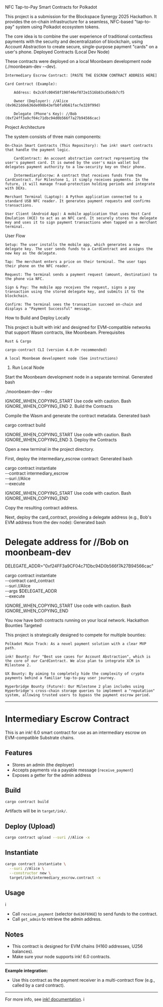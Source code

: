 NFC Tap-to-Pay Smart Contracts for Polkadot

This project is a submission for the Blockspace Synergy 2025 Hackathon. It provides the on-chain infrastructure for a seamless, NFC-based "tap-to-pay" system using Polkadot ecosystem tokens.

The core idea is to combine the user experience of traditional contactless payments with the security and decentralization of blockchain, using Account Abstraction to create secure, single-purpose payment "cards" on a user's phone.
Deployed Contracts (Local Dev Node)

These contracts were deployed on a local Moonbeam development node (./moonbeam-dev --dev).

    Intermediary Escrow Contract: [PASTE THE ESCROW CONTRACT ADDRESS HERE]

    Card Contract (Example):

        Address: 0x2c6fc00458f198f46ef072e1516b83cd56db7cf5

        Owner (Deployer): //Alice (0x9621dde636de098b43efb0fa9b61facfe328f99d)

        Delegate (Phone's Key): //Bob (0xf24ff3a9cf04c71dbc94d0b566f7a27b94566cac)

Project Architecture

The system consists of three main components:

    On-Chain Smart Contracts (This Repository): Two ink! smart contracts that handle the payment logic.

        CardContract: An account abstraction contract representing the user's payment card. It is owned by the user's main wallet but delegates payment authority to a low-security key on their phone.

        IntermediaryEscrow: A contract that receives funds from the CardContract. For Milestone 1, it simply receives payments. In the future, it will manage fraud-protection holding periods and integrate with DEXs.

    Merchant Terminal (Laptop): A Python application connected to a standard USB NFC reader. It generates payment requests and confirms transactions.

    User Client (Android App): A mobile application that uses Host Card Emulation (HCE) to act as an NFC card. It securely stores the delegate key and uses it to sign payment transactions when tapped on a merchant terminal.

User Flow

    Setup: The user installs the mobile app, which generates a new delegate key. The user sends funds to a CardContract and assigns the new key as the delegate.

    Tap: The merchant enters a price on their terminal. The user taps their phone on the NFC reader.

    Request: The terminal sends a payment request (amount, destination) to the phone via NFC.

    Sign & Pay: The mobile app receives the request, signs a pay transaction using the stored delegate key, and submits it to the blockchain.

    Confirm: The terminal sees the transaction succeed on-chain and displays a "Payment Successful" message.

How to Build and Deploy Locally

This project is built with ink! and designed for EVM-compatible networks that support Wasm contracts, like Moonbeam.
Prerequisites

    Rust & Cargo

    cargo-contract CLI (version 4.0.0+ recommended)

    A local Moonbeam development node (See instructions)

1. Run Local Node

Start the Moonbeam development node in a separate terminal.
Generated bash

./moonbeam-dev --dev

IGNORE_WHEN_COPYING_START
Use code with caution. Bash
IGNORE_WHEN_COPYING_END 2. Build the Contracts

Compile the Wasm and generate the contract metadata.
Generated bash

cargo contract build

IGNORE_WHEN_COPYING_START
Use code with caution. Bash
IGNORE_WHEN_COPYING_END 3. Deploy the Contracts

Open a new terminal in the project directory.

First, deploy the intermediary_escrow contract:
Generated bash

cargo contract instantiate \
 --contract intermediary_escrow \
 --suri //Alice \
 --execute

IGNORE_WHEN_COPYING_START
Use code with caution. Bash
IGNORE_WHEN_COPYING_END

Copy the resulting contract address.

Next, deploy the card_contract, providing a delegate address (e.g., Bob's EVM address from the dev node):
Generated bash

# Delegate address for //Bob on moonbeam-dev

DELEGATE_ADDR="0xf24FF3a9CF04c71Dbc94D0b566f7A27B94566cac"

cargo contract instantiate \
 --contract card_contract \
 --suri //Alice \
 --args $DELEGATE_ADDR \
 --execute

IGNORE_WHEN_COPYING_START
Use code with caution. Bash
IGNORE_WHEN_COPYING_END

You now have both contracts running on your local network.
Hackathon Bounties Targeted

This project is strategically designed to compete for multiple bounties:

    Polkadot Main Track: As a novel payment solution with a clear MVP path.

    ink! Bounty: For "Best use cases for Account Abstraction", which is the core of our CardContract. We also plan to integrate XCM in Milestone 2.

    UX Bounty: By aiming to completely hide the complexity of crypto payments behind a familiar tap-to-pay user journey.

    Hyperbridge Bounty (Future): Our Milestone 2 plan includes using Hyperbridge's cross-chain storage queries to implement a "reputation" system, allowing trusted users to bypass the payment escrow period.

---

# Intermediary Escrow Contract

This is an ink! 6.0 smart contract for use as an intermediary escrow on EVM-compatible Substrate chains.

## Features

- Stores an admin (the deployer)
- Accepts payments via a payable message (`receive_payment`)
- Exposes a getter for the admin address

## Build

```sh
cargo contract build
```

Artifacts will be in `target/ink/`.

## Deploy (Upload)

```sh
cargo contract upload --suri //Alice -x
```

## Instantiate

```sh
cargo contract instantiate \
  --suri //Alice \
  --constructor new \
  target/ink/intermediary_escrow.contract -x
```

## Usage
i
- Call `receive_payment` (selector `0x636F696E`) to send funds to the contract.
- Call `get_admin` to retrieve the admin address.

## Notes

- This contract is designed for EVM chains (H160 addresses, U256 balances).
- Make sure your node supports ink! 6.0 contracts.

---

**Example integration:**

- Use this contract as the payment receiver in a multi-contract flow (e.g., called by a card contract).

---

For more info, see [ink! documentation](https://use.ink/).
i